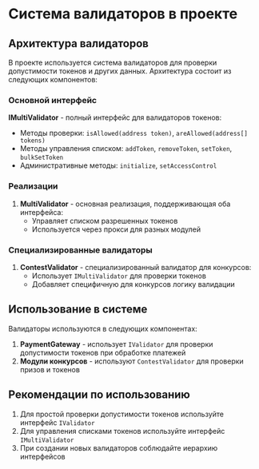 # Система валидаторов в проекте

## Архитектура валидаторов

В проекте используется система валидаторов для проверки допустимости токенов и других данных. Архитектура состоит из следующих компонентов:

### Основной интерфейс

**IMultiValidator** - полный интерфейс для валидаторов токенов:
 - Методы проверки: `isAllowed(address token)`, `areAllowed(address[] tokens)`
 - Методы управления списком: `addToken`, `removeToken`, `setToken`, `bulkSetToken`
 - Административные методы: `initialize`, `setAccessControl`

### Реализации

1. **MultiValidator** - основная реализация, поддерживающая оба интерфейса:
   - Управляет списком разрешенных токенов
   - Используется через прокси для разных модулей

### Специализированные валидаторы

1. **ContestValidator** - специализированный валидатор для конкурсов:
   - Использует `IMultiValidator` для проверки токенов
   - Добавляет специфичную для конкурсов логику валидации

## Использование в системе

Валидаторы используются в следующих компонентах:

1. **PaymentGateway** - использует `IValidator` для проверки допустимости токенов при обработке платежей
2. **Модули конкурсов** - используют `ContestValidator` для проверки призов и токенов

## Рекомендации по использованию

1. Для простой проверки допустимости токенов используйте интерфейс `IValidator`
2. Для управления списками токенов используйте интерфейс `IMultiValidator`
3. При создании новых валидаторов соблюдайте иерархию интерфейсов
